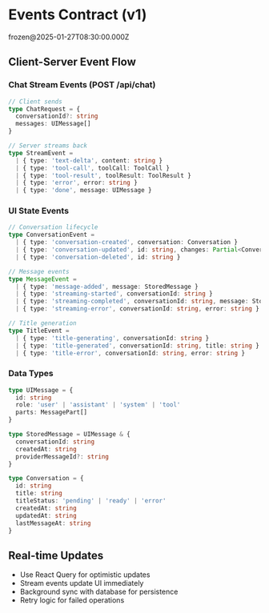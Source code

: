 # Events Contract (v1)
frozen@2025-01-27T08:30:00.000Z

## Client-Server Event Flow

### Chat Stream Events (POST /api/chat)
```typescript
// Client sends
type ChatRequest = {
  conversationId?: string
  messages: UIMessage[]
}

// Server streams back
type StreamEvent = 
  | { type: 'text-delta', content: string }
  | { type: 'tool-call', toolCall: ToolCall }
  | { type: 'tool-result', toolResult: ToolResult }
  | { type: 'error', error: string }
  | { type: 'done', message: UIMessage }
```

### UI State Events
```typescript
// Conversation lifecycle
type ConversationEvent =
  | { type: 'conversation-created', conversation: Conversation }
  | { type: 'conversation-updated', id: string, changes: Partial<Conversation> }
  | { type: 'conversation-deleted', id: string }

// Message events
type MessageEvent =
  | { type: 'message-added', message: StoredMessage }
  | { type: 'streaming-started', conversationId: string }
  | { type: 'streaming-completed', conversationId: string, message: StoredMessage }
  | { type: 'streaming-error', conversationId: string, error: string }

// Title generation
type TitleEvent =
  | { type: 'title-generating', conversationId: string }
  | { type: 'title-generated', conversationId: string, title: string }
  | { type: 'title-error', conversationId: string, error: string }
```

### Data Types
```typescript
type UIMessage = {
  id: string
  role: 'user' | 'assistant' | 'system' | 'tool'
  parts: MessagePart[]
}

type StoredMessage = UIMessage & {
  conversationId: string
  createdAt: string
  providerMessageId?: string
}

type Conversation = {
  id: string
  title: string
  titleStatus: 'pending' | 'ready' | 'error'
  createdAt: string
  updatedAt: string
  lastMessageAt: string
}
```

## Real-time Updates
- Use React Query for optimistic updates
- Stream events update UI immediately
- Background sync with database for persistence
- Retry logic for failed operations